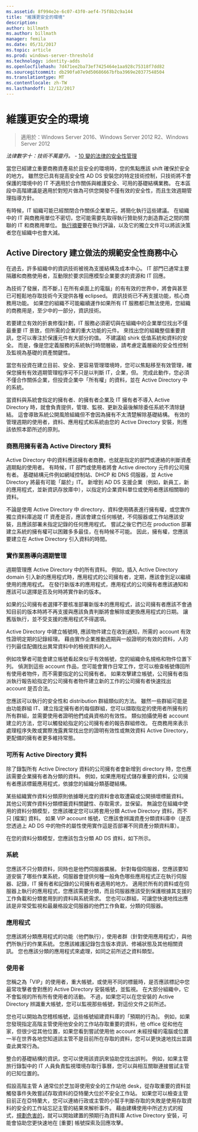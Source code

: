 ```yaml
---
ms.assetid: 8f994e2e-6c07-43f0-aef4-75f8b2c9a144
title: "維護更安全的環境"
description: 
author: billmath
ms.author: billmath
manager: femila
ms.date: 05/31/2017
ms.topic: article
ms.prod: windows-server-threshold
ms.technology: identity-adds
ms.openlocfilehash: 7d471ee2ba73ef7425464e1aa928c75318f7dd82
ms.sourcegitcommit: db290fa07e9d50686667bfba3969e20377548504
ms.translationtype: MT
ms.contentlocale: zh-TW
ms.lasthandoff: 12/12/2017
---
```

# <a name="maintaining-a-more-secure-environment"></a>維護更安全的環境

>適用於：Windows Server 2016、Windows Server 2012 R2、Windows Server 2012

*法律數字十：技術不萬靈丹。* - [10 變的法律的安全性管理](https://technet.microsoft.com/library/cc722488.aspx)  
  
當您已經建立重要商務資產易於且安全的環境時，您的焦點應該 shift 確保於安全的地方。 雖然您已具有提高安全性 AD DS 安裝您的特定技術控制，只技術將不會保護的環境中的 IT 不適用於合作關係與維護安全、可用的基礎結構業務。 在本區段中高階建議是適用於對短片做為可供您開發不僅有效的安全性，而且生效週期管理指導方針。  
  
有時候，IT 組織可能已經關閉合作關係企業單元，將簡化執行這些建議。 在組織中的 IT 與商務用單位不密切，您可能需要先取得執行贊助努力創造靠近之間的關聯的 IT 和商務用單位。 [執行摘要](../../../ad-ds/manage/component-updates/Executive-Summary.md)要在執行評論，以及它的獨立文件可以將該決策者您在組織中也會大減。  
  
## <a name="creating-business-centric-security-practices-for-active-directory"></a>Active Directory 建立做法的規範安全性商務中心  
在過去，許多組織中的資訊技術被視為支援結構及成本中心。 IT 部門已通常主要隔離和商務使用者，互動限於要求回應模型企業要求的資源和 IT 回應。  
  
為技術了發展，而不斷，] 在所有桌面上的電腦」的有有效的世界中，將會與甚至已可輕鬆地存取技術今天提供各種 eclipsed。 資訊技術已不再支援功能，核心商務用功能。 如果您的組織不可能繼續運作如果所有 IT 服務都已無法使用，您組織的商務用是，至少中的一部分，資訊技術。  
  
若要建立有效的折衷修復計劃，IT 服務必須密切與在組織中的企業單位找出不僅最重要 IT 景致，但所需的企業的重大功能的元件。 來找出您的組織整個重要資訊，您可以專注於保護元件有大部分的值。 不建議給 shirk 低值系統和資料的安全。 而是，像是您定義服務的系統執行時間層級，請考慮定義層級的安全性控制及監視為基礎的資產關鍵性。  
  
當您有投資在建立目前、安全、更容易管理環境時，您可以焦點移至有效管理，確保您擁有有效週期管理程序可不只是以判斷 IT，企業，但。 完成此動作，您必須不僅合作關係企業，但投資企業中「所有權」的資料，並在 Active Directory 中的系統。  
  
當資料與系統會指定的擁有者、的擁有者企業及 IT 擁有者不導入 Active Directory 時，就會負責提供，管理、監視、更新及最後解除委任系統不清除鏈結。 這會導致系統公開風險組織但不會因為擁有不太清楚解除基礎結構。 有效的管理週期的使用者，資料、應用程式和系統由您的 Active Directory 安裝，則應該依照本節所述的原則。  
  
### <a name="assign-a-business-owner-to-active-directory-data"></a>商務用擁有者為 Active Directory 資料  
Active Directory 中的資料應該擁有者商務，也就是指定的部門或連絡的判斷資產週期點的使用者。 有時候，IT 部門或使用者將會 Active directory 元件的公司擁有者。 基礎結構元件例如網域控制站、DHCP 和 DNS 伺服器，並 Active Directory 將最有可能「屬於」IT。 新增到 AD DS 支援企業（例如，新員工，新的應用程式，並新資訊存放庫中），以指定的企業資料單位或使用者應該相關聯的資料。  
  
不論是使用 Active Directory 中 directory、資料使用碼表進行擁有權，或您實作獨立資料庫追蹤 IT 資產是否，應該會建立任何帳號，不伺服器或工作站應該安裝，且應該部署未指定記錄的任何應用程式。 嘗試之後它們已在 production 部署建立系統的擁有權可以困難多多最佳，在有時候不可能。 因此，擁有權，您應該要建立在 Active Directory 引入資料的時間。  
  
### <a name="implement-business-driven-lifecycle-management"></a>實作業務導向週期管理  
週期管理應 Active Directory 中的所有資料。 例如，插入 Active Directory domain 引入新的應用程式時，應用程式的公司擁有者，定期，應該會到足以繼續使用的應用程式。 在發行新版本的應用程式，應用程式的公司擁有者應該通知和應該可以選擇是否及何時將實作新的版本。  
  
如果的公司擁有者選擇不要核准部署新版本的應用程式，該公司擁有者應該不會通知目前的版本時將不再支援與應該負責判斷將會解除或更換應用程式的日期。 讓舊版執行，並不受支援的應用程式不得選項。  
  
Active Directory 中建立帳號時, 應該物件建立在收到通知，所需的 account 有效性證明定期的記錄經理。 藉由實作企業推動週期與一般證明的有效的資料，人的行列最佳配備找出異常資料中的檢視資料的人。  
  
例如攻擊者可能會建立帳號看起來似乎有效帳號，您的組織命名規格和物件位置下列。 偵測到這些 account 作品，您可能會實作日常工作，您可以檢查帳號傳回所有使用者物件，而不需要指定的公司擁有者。 如果攻擊建立帳號，公司擁有者指派執行報告給指定的公司擁有者物件建立新的工作的公司擁有者快速找出 account 是否合法。  
  
您應該可以執行的安全性和 distribution 群組類似的方法。 雖然一些群組可能是由功能群組 IT、建立指定擁有者的每個群組，您可以擷取指定的使用者所擁有的所有群組，並需要使用者證明他們成員資格的有效性。 類似拍攝使用者 account 建立的方法，您可以觸發給指定的公司擁有者的報告群組修改。 在商務用來表示處理程序失敗或實際洩露異常找出您的證明有效性或無效資料 Active Directory，更配備的擁有者更多維持常態。  
  
### <a name="classify-all-active-directory-data"></a>可所有 Active Directory 資料  
除了錄製所有 Active Directory 資料的公司擁有者會新增到 directory 時，您也應該需要企業擁有者為分類的資料。 例如，如果應用程式儲存重要的資料，公司擁有者應該標籤應用程式，依據您的組織分類基礎結構。  
  
某些組織實作資料分類原則依據曝光度的資料會收取遭竊或公開損壞標籤資料。 其他公司實作資料分類標籤資料關鍵性、存取需求，並保留。 無論您在組織中使用的資料分類模型，您應該確定您可以將套用分類 Active Directory 資料，而不只 [檔案] 資料。 如果 VIP account 帳號，它應該會辨識資產分類資料庫中（是否您透過上 AD DS 中的物件的屬性使用實作這是否部署不同資產分類資料庫）。  
  
在您的資料分類模型，您應該包含分類 AD DS 資料，如下所示。  
  
### <a name="systems"></a>系統  
您應該不只分類資料，同時也是他們伺服器擴展。 針對每個伺服器，您應該要知道安裝了哪些作業系統，伺服器會提供何種一般角色哪些應用程式正在執行伺服器、記錄，IT 擁有者和記錄的公司擁有者適用的地方。 適用於所有的資料或在伺服器上執行的應用程式，您應該需要分類，而且伺服器應該受到保護根據其支援的工作負載和分類套用到的資料與系統需求。 您也可以群組，可讓您快速地找出應該是非常受監視和最嚴格設定伺服器的他們工作負載，分類的伺服器。  
  
### <a name="applications"></a>應用程式  
您應該將分類應用程式的功能（他們執行），使用者群（針對使用應用程式），與他們所執行的作業系統。 您應該維護記錄包含版本資訊、修補狀態及其他相關資訊。 您也應該分類的應用程式來處理，如同之前所述之資料類型。  
  
### <a name="users"></a>使用者  
您稱之為「VIP」的使用者，重大帳號，或使用不同的標籤時，是否應該標記中您最常攻擊者會對應的 Active Directory 安裝帳號，並監視。 在大部分組織中，它不會監視的所有所有使用者的活動。 不過，如果您可以在您安裝的 Active Directory 辨識重大帳號，您可以監視那些帳號，對這份文件之前所述。  
  
您也可以開始為您稽核帳號，這些帳號組建資料庫的「預期的行為]。 例如，如果您發現指定高階主管使用他安全的工作站存取重要的資料，他 office 從和他在家，但很少從其他位置，如果您看到嘗試使用他 account 未經授權的電腦或位置一半在世界各地您知道該主管不是目前所在存取的資料，您可以更快速地找出並調查此異常行為。  
  
整合的基礎結構的資訊，您可以使用該資訊來協助您找出誤判。 例如，如果主管旅行錄製中的 IT 人員負責監視環境存取行事曆，您可以與相互關聯連接嘗試主管的已知位置的。  
  
假設高階主管 A 通常位於芝加哥使用安全的工作站他 desk，從存取重要的資料並觸發事件失敗嘗試存取資料的亞特蘭大位於不安全工作站。 如果您可以檢查主管目前正在亞特蘭大，您可以連絡行政或主管的小幫手判斷存取的失敗是使用存取資料的安全的工作站忘記主管的結果來解析事件。 藉由建構使用中所述方式的程式，[規劃危害的](../../../ad-ds/plan/security-best-practices/Planning-for-Compromise.md)，就可以開始建置的預期行為資料庫 Active Directory 安裝，可能會協助您更快速地在 [重要] 帳號探索及回應攻擊。  
  


